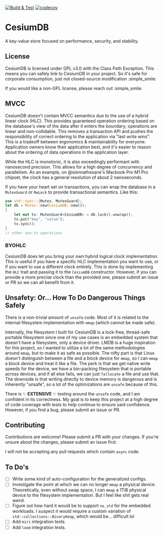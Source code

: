 [![Build & Test](https://github.com/siennathesane/cesiumdb/actions/workflows/build-and-test.yml/badge.svg)](https://github.com/siennathesane/cesiumdb/actions/workflows/build-and-test.yml)
[![codecov](https://codecov.io/gh/siennathesane/cesiumdb/graph/badge.svg?token=D7RBD3OX2U)](https://codecov.io/gh/siennathesane/cesiumdb)

# CesiumDB

A key-value store focused on performance, security, and stability.

## License

CesiumDB is licensed under GPL v3.0 with the Class Path Exception. This means you can safely link to CesiumDB in your project. So it's safe for corporate consumption, just not closed-source modification :simple_smile:

If you would like a non-GPL license, please reach out :simple_smile:

## MVCC

CesiumDB doesn't contain MVCC semantics due to the use of a hybrid linear clock (HLC). This provides guaranteed operation ordering based on the database's view of the data after it enters the boundary; operations are linear and non-collidable. This removes a transaction API and pushes the responsibility of correct ordering to the application via "last write wins". This is a tradeoff between ergonomics & maintainability for everyone. Application owners know their application best, and it's easier to reason about the ordering of data operations in the application layer.

While the HLC is monotonic, it is also exceedingly performant with nanosecond precision. This allows for a high degree of concurrency and parallelism. As an example, on @siennathesane's Macbook Pro M1 Pro chipset, the clock has a general resolution of about 2 nanoseconds.

If you have your heart set on transactions, you can wrap the database in a `MutexGuard` or `RwLock` to provide transactional semantics. Like this:

```rust
use std::sync::{Mutex, MutexGuard};
let db = Mutex::new(CesiumDB::new());
{
    let mut tx: MutexGuard<CesiumDB> = db.lock().unwrap();
    tx.put("key", "value");
    tx.sync();
}
// other non-tx operations
```

### BYOHLC

CesiumDB does let you bring your own hybrid logical clock implementation. This is useful if you have a specific HLC implementation you want to use, or if you want to use a different clock entirely. This is done by implementing the `HLC` trait and passing it to the `CesiumDB` constructor. However, if you can provide a more precise clock than the provided one, please submit an issue or PR so we can all benefit from it.

## Unsafety: Or... How To Do Dangerous Things Safely

There is a non-trivial amount of `unsafe` code. Most of it is related to the internal filesystem implementation with `mmap` (which cannot be made safe).

Internally, the filesystem I built for CesiumDB is a lock-free, thread-safe portable filesystem since one of my use cases is an embedded system that doesn't have a filesystem, only a device driver. LMDB is a huge inspiration for this project, so I wanted to utilize a lot of the same methodologies around `mmap`, but to make it as safe as possible. The nifty part is that Linux doesn't distinguish between a file and a block device for `mmap`, so I can `mmap` a block device and treat it like a file. The perk is that we get native write speeds for the device, we have a bin-packing filesystem that is portable across devices, and if all else fails, we can just `fallocate` a file and use that. The downside is that writing directly to device memory is dangerous and is inherently "unsafe", so a lot of the optimizations are `unsafe` because of this.

There is :sparkles: __EXTENSIVE__ :sparkles: testing around the `unsafe` code, and I am confident in its correctness. My goal is to keep this project at a high degree of code coverage with tests to help continue to ensure said confidence. However, if you find a bug, please submit an issue or PR.

## Contributing

Contributions are welcome! Please submit a PR with your changes. If you're unsure about the changes, please submit an issue first.

I will not be accepting any pull requests which contain `async` code.

## To Do's

- [ ] Write some kind of auto-configuration for the generalized configs.
- [ ] Investigate the point at which we can no longer `mmap` a physical device. Theoretically, even without swap space, I can `mmap` a 1TiB physical device to the filesystem implementation. But I feel like shit gets real weird.
- [ ] Figure out how hard it would be to support `no_std` for the embedded workloads. I suspect it would require a custom variation of `std::collections::BinaryHeap`, which would be... difficult lol
- [ ] Add `miri` integration tests.
- [ ] Add `loom` integration tests.
